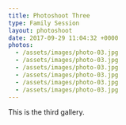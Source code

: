 ```yaml
---
title: Photoshoot Three
type: Family Session
layout: photoshoot
date: 2017-09-29 11:04:32 +0000
photos:
  - /assets/images/photo-03.jpg
  - /assets/images/photo-03.jpg
  - /assets/images/photo-03.jpg
  - /assets/images/photo-03.jpg
  - /assets/images/photo-03.jpg
  - /assets/images/photo-03.jpg
---
```

This is the third gallery.